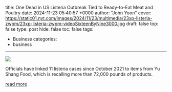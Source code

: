 title: One Dead in US Listeria Outbreak Tied to Ready-to-Eat Meat and Poultry
date: 2024-11-23 05:40:57 +0000
author: "John Yoon"
cover: https://static01.nyt.com/images/2024/11/23/multimedia/23xp-listeria-zwpm/23xp-listeria-zwpm-videoSixteenByNine3000.jpg
draft: false
top: false
type: post
hide: false
toc: false
tags:
  - Business
categories:
  - business
---

![](https://static01.nyt.com/images/2024/11/23/multimedia/23xp-listeria-zwpm/23xp-listeria-zwpm-videoSixteenByNine3000.jpg)

Officials have linked 11 listeria cases since October 2021 to items from Yu Shang Food, which is recalling more than 72,000 pounds of products.

[read more](https://www.nytimes.com/2024/11/23/us/listeria-death-yushang-recall.html)
